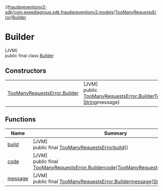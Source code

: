 //[fraudpreventionv2-sdk](../../../../index.md)/[com.expediagroup.sdk.fraudpreventionv2.models](../../index.md)/[TooManyRequestsError](../index.md)/[Builder](index.md)

# Builder

[JVM]\
public final class [Builder](index.md)

## Constructors

| | |
|---|---|
| [TooManyRequestsError.Builder](-too-many-requests-error.-builder.md) | [JVM]<br>public [TooManyRequestsError.Builder](index.md)[TooManyRequestsError.Builder](-too-many-requests-error.-builder.md)([TooManyRequestsError.Code](../-code/index.md)code, [String](https://docs.oracle.com/javase/8/docs/api/java/lang/String.html)message) |

## Functions

| Name | Summary |
|---|---|
| [build](build.md) | [JVM]<br>public final [TooManyRequestsError](../index.md)[build](build.md)() |
| [code](code.md) | [JVM]<br>public final [TooManyRequestsError.Builder](index.md)[code](code.md)([TooManyRequestsError.Code](../-code/index.md)code) |
| [message](message.md) | [JVM]<br>public final [TooManyRequestsError.Builder](index.md)[message](message.md)([String](https://docs.oracle.com/javase/8/docs/api/java/lang/String.html)message) |
